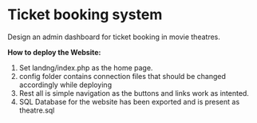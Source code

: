 # Ticket booking system
Design an admin dashboard for ticket booking in movie theatres.

<b>How to deploy the Website:</b>
<ol>
  <li>Set landng/index.php as the home page.</li>
  <li>config folder contains connection files that should be changed accordingly while deploying</li>
  <li>Rest all is simple navigation as the buttons and links work as intented.</li>
  <li>SQL Database for the website has been exported and is present as theatre.sql</li>
</ol>
